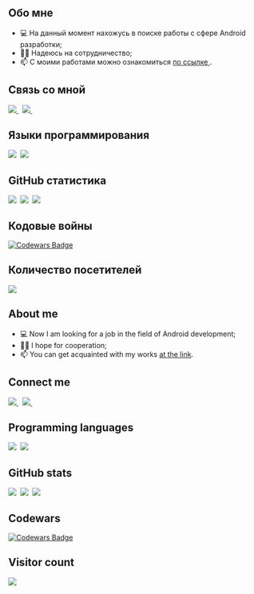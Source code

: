 ## Обо мне

- 💻 На данный момент нахожусь в поиске работы с сфере Android разработки;
- ✌🏻  Надеюсь на сотрудничество;
- 📫 С моими работами можно ознакомиться <a href="https://github.com/Fiz2004/Portfolio">по ссылке </a>.

## Связь со мной

<a href="https://telegram.me/Fiz2004">
  <img src="https://img.shields.io/badge/Telegram-1DA1F2?style=for-the-badge&logo=telegram&logoColor=white" />    
</a>&nbsp;
<a href="mailto:fiz2004@rambler.com">
  <img src="https://img.shields.io/badge/Rambler-blue?style=for-the-badge" />
</a>&nbsp;

## Языки программирования

<img  src="https://img.shields.io/badge/Kotlin-8382E3?style=for-the-badge&logo=kotlin&logoColor=white">&nbsp;
<img  src="https://img.shields.io/badge/JavaScript-fff200?style=for-the-badge&logo=javascript&logoColor=black">&nbsp;

## GitHub статистика

<img src="https://github-readme-stats.vercel.app/api?username=Fiz2004&count_private=true&show_icons=true&theme=tokyonight" />&nbsp;
<img src="https://github-readme-streak-stats.herokuapp.com/?user=Fiz2004&theme=tokyonight" />&nbsp;
<img src="https://github-readme-stats.vercel.app/api/top-langs/?username=Fiz2004&layout=compact&theme=tokyonight&langs_count=10&hide=html,purebasic,scss,css" />

## Кодовые войны

[![Codewars Badge](https://www.codewars.com/users/Fiz2004/badges/large)](https://www.codewars.com/users/Fiz2004)

## Количество посетителей

<img src="https://profile-counter.glitch.me/Fiz2004/count.svg" />

## About me

- 💻 Now I am looking for a job in the field of Android development;
- ✌🏻  I hope for cooperation;
- 📫  You can get acquainted with my works <a href="https://github.com/Fiz2004/Portfolio">at the link</a>.
  
## Connect me

<a href="mailto:fiz2004@rambler.com">
  <img src="https://img.shields.io/badge/Rambler-blue?style=for-the-badge" />
</a>&nbsp;
<a href="https://telegram.me/Fiz2004">
  <img src="https://img.shields.io/badge/Telegram-1DA1F2?style=for-the-badge&logo=telegram&logoColor=white" />    
</a>&nbsp;

## Programming languages

<img  src="https://img.shields.io/badge/Kotlin-8382E3?style=for-the-badge&logo=kotlin&logoColor=white">&nbsp;
<img  src="https://img.shields.io/badge/JavaScript-fff200?style=for-the-badge&logo=javascript&logoColor=black">&nbsp;

## GitHub stats

<img src="https://github-readme-stats.vercel.app/api?username=Fiz2004&count_private=true&show_icons=true&theme=tokyonight" />&nbsp;
<img src="https://github-readme-streak-stats.herokuapp.com/?user=Fiz2004&theme=tokyonight" />&nbsp;
<img src="https://github-readme-stats.vercel.app/api/top-langs/?username=Fiz2004&layout=compact&theme=tokyonight&langs_count=10&hide=html,purebasic,scss,css" />

## Codewars

[![Codewars Badge](https://www.codewars.com/users/Fiz2004/badges/large)](https://www.codewars.com/users/Fiz2004)

## Visitor count

<img src="https://profile-counter.glitch.me/Fiz2004/count.svg" />
